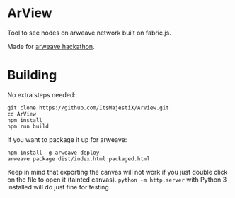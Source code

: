 # ArView
Tool to see nodes on arweave network built on fabric.js.

Made for [arweave hackathon](https://gitcoin.co/issue/ArweaveTeam/Bounties/1/3184).

# Building
No extra steps needed:


```
git clone https://github.com/ItsMajestiX/ArView.git
cd ArView
npm install
npm run build
```

If you want to package it up for arweave:
```
npm install -g arweave-deploy
arweave package dist/index.html packaged.html
```
Keep in mind that exporting the canvas will not work if you just double click on the file to open it (tainted canvas). `python -m http.server` with Python 3 installed will do just fine for testing.


